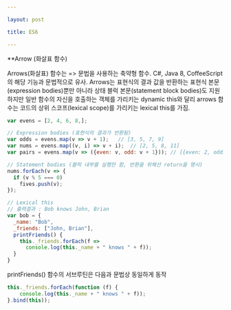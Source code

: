 ```yaml
---

layout: post

title: ES6

---
```


**Arrow (화살표 함수)

Arrows(화살표) 함수는 => 문법을 사용하는 축약형 함수. C#, Java 8, CoffeeScript의 해당 기능과 문법적으로 유사.
Arrows는 표현식의 결과 값을 반환하는 표현식 본문(expression bodies)뿐만 아니라 상태 블럭 본문(statement block bodies)도 지원
하지만 일반 함수의 자신을 호출하는 객체를 가리키는 dynamic this와 달리 arrows 함수는 코드의 상위 스코프(lexical scope)를 가리키는 lexical this를 가짐.

```javascript
var evens = [2, 4, 6, 8,];

// Expression bodies (표현식의 결과가 반환됨)
var odds = evens.map(v => v + 1);   // [3, 5, 7, 9]
var nums = evens.map((v, i) => v + i);  // [2, 5, 8, 11]
var pairs = evens.map(v => ({even: v, odd: v + 1})); // [{even: 2, odd: 3}, ...]

// Statement bodies (블럭 내부를 실행만 함, 반환을 위해선 return을 명시)
nums.forEach(v => {
  if (v % 5 === 0)
    fives.push(v);
});

// Lexical this
// 출력결과 : Bob knows John, Brian
var bob = {
  _name: "Bob",
  _friends: ["John, Brian"],
  printFriends() {
    this._friends.forEach(f =>
      console.log(this._name + " knows " + f));
  }
}
```

printFriends() 함수의 서브루틴은 다음과 문법상 동일하게 동작

```javascript
this._friends.forEach(function (f) {
    console.log(this._name + " knows " + f));
}.bind(this));
```
